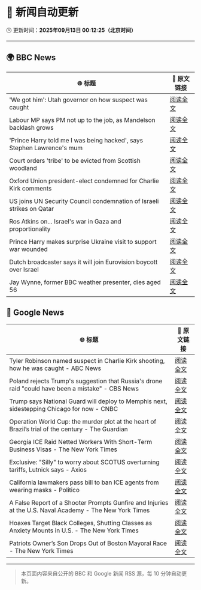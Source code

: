 # 🧠 新闻自动更新

🕒 更新时间：**2025年09月13日 00:12:25（北京时间）**

---

## 🌍 BBC News

| 🌐 标题 | 🔗 原文链接 |
|--------|-------------|
| 'We got him': Utah governor on how suspect was caught | [阅读全文](https://www.bbc.com/news/videos/c98e17y455yo?at_medium=RSS&at_campaign=rss) |
| Labour MP says PM not up to the job, as Mandelson backlash grows | [阅读全文](https://www.bbc.com/news/articles/cx238pwwqg6o?at_medium=RSS&at_campaign=rss) |
| 'Prince Harry told me I was being hacked', says Stephen Lawrence's mum | [阅读全文](https://www.bbc.com/news/articles/c4g70271ndlo?at_medium=RSS&at_campaign=rss) |
| Court orders 'tribe' to be evicted from Scottish woodland | [阅读全文](https://www.bbc.com/news/articles/c62zxjy0j91o?at_medium=RSS&at_campaign=rss) |
| Oxford Union president-elect condemned for Charlie Kirk comments | [阅读全文](https://www.bbc.com/news/articles/c04qz5lk6ggo?at_medium=RSS&at_campaign=rss) |
| US joins UN Security Council condemnation of Israeli strikes on Qatar | [阅读全文](https://www.bbc.com/news/articles/c740kk7vxkdo?at_medium=RSS&at_campaign=rss) |
| Ros Atkins on... Israel's war in Gaza and proportionality | [阅读全文](https://www.bbc.com/news/articles/cr5r76e127do?at_medium=RSS&at_campaign=rss) |
| Prince Harry makes surprise Ukraine visit to support war wounded | [阅读全文](https://www.bbc.com/news/articles/c3dr859vxxjo?at_medium=RSS&at_campaign=rss) |
| Dutch broadcaster says it will join Eurovision boycott over Israel | [阅读全文](https://www.bbc.com/news/articles/c5yg0ly2nlko?at_medium=RSS&at_campaign=rss) |
| Jay Wynne, former BBC weather presenter, dies aged 56 | [阅读全文](https://www.bbc.com/news/articles/ceq2jrwzv9wo?at_medium=RSS&at_campaign=rss) |

## 📰 Google News

| 🌐 标题 | 🔗 原文链接 |
|--------|-------------|
| Tyler Robinson named suspect in Charlie Kirk shooting, how he was caught - ABC News | [阅读全文](https://news.google.com/rss/articles/CBMimAFBVV95cUxQQWYtdTVXWC03bDJQTVV6SXFRcVlwaGVzeFJDNmdLTUtEM3BXajVBazUwYktmZTdDUkNwcGFyeWhtSG14NHhkT214cXpfdk1OMF9RMDZjWGxQeXl0b0YyM19oMzd3ODhDUUFVbE9VM1R5ME9CeUdTZlBtdGRzYXVyU2JyZ1Bkd0Zpem9jUU51TDBUSWhRNnRacdIBngFBVV95cUxPMU5sbWNpUWxsMWNYcXBmNnpyZWxZVlJUTmY2ZXQxRGJsdGlzeHV3UHlDZHlEWUY4NWFSSTNMQ0ZreFdndEZmRUJxX2lUSk95cTBxem96RDZ4eTBFTWVWQ2piREVZTjZyMy16ODBfXzlJa0l6U0I2Ui0tN0JNdGhHd2pOOUFTdmNlMVRKSGhwOFMzOEpkNFc1MUpkRlZTQQ?oc=5) |
| Poland rejects Trump's suggestion that Russia's drone raid "could have been a mistake" - CBS News | [阅读全文](https://news.google.com/rss/articles/CBMinwFBVV95cUxQRG5CUWJLR2F4VG9Bamp4TnhId0ZtVVc2Y2N4MVVvQzhvSEJnb3EyaUhfNnRRNmc3UUc0ekIwZ1lReTR2ZzRraDA0dnFLcGR3TEtNVEFESHQyZWYtZHZhdlpTTzR6N2U1SDhUeEF5VnB2ZThxNlFoUkdBdTNtTFV3WW9abHVwY2JHaHFCZmQxM0dYQ1ZhY21iYlhvNUo2d3fSAaQBQVVfeXFMTzZLYmMzN2RNZVkwOWptUE5XY0RqcnpnajB1OS15ZVJuQVVqNEJvUlFSalBNLXQ1cGlLZFloR2JxWUpBQmJRVnBnRkNKUlJHWnc5dTgyZlJCNG53ZkhSOFpJUDItOGFVeml3T1ZJY21XdjViOUhmRWVrbFllZzQtSHk1TFVQZExxNmIxRjFNX1dNVktsbjNvZFFZbXA4ek0yV0hYZzk?oc=5) |
| Trump says National Guard will deploy to Memphis next, sidestepping Chicago for now - CNBC | [阅读全文](https://news.google.com/rss/articles/CBMie0FVX3lxTE0wRXJpVlhLQmJuUHA5dVpIOTJ0ZDFmM0RCWFp5WmhIaW1CcWR5S2ZCS3dQakwzaEhhTjNUaFRDTEhSbEhqaFc3aTBuTXJoS0V4RDQ3a1RxWV8xaXZVVk53OV94cHJTd0VydGl6LWZSa3hNajByM2t2SHNEY9IBgAFBVV95cUxPc1NwN01RSWxzSnBzUWlmSzFucXl1Ym82ZV9nakRlSkFJQUZ3b1dUZTZZbXFCdE9WWVRpcU1ETFBqMXRXRDc4OXJ3QkxxaDFUbDcwbjNnU2hkS0dYT3dOakZBNVFKZnhONE56Q1YzYmdUb3I2Si1wT19XV3loaXVtNg?oc=5) |
| Operation World Cup: the murder plot at the heart of Brazil’s trial of the century - The Guardian | [阅读全文](https://news.google.com/rss/articles/CBMizwFBVV95cUxOcjAweXZrdXZzOWcyZkhLNXQwTnZ5VmlSY0tFMDV5dmdWNDV5Q2VrTkY2S21xMlZIOUtDR0Fja1ZLUXQ1dUhUZTN4dko0aXRQMGFWRGVOYnQ3VmhDbGRWdWR5TEgwc1NhZDUyM0hpdDFERVdzZFlrYXpkV2J0N2ZFUzJmVUpnUXJrdTgwMkhWZWcxcVo5UHVuVGZnazFic2o5RlRvUW9JcFRTNkM5TFJ6T3RuWTJPQThzLTVLR0RGTS0zNEFBcGpTaFpBNlllQTQ?oc=5) |
| Georgia ICE Raid Netted Workers With Short-Term Business Visas - The New York Times | [阅读全文](https://news.google.com/rss/articles/CBMiigFBVV95cUxPVVp2MkJPUUpJMms2ek5oR09IUkUzUkMwb3VERlJNX2ZybGlQMFQ2YmE4YTQxTHlJeWt5NURuenJHT1NWV2FnMDEwS0NUNlZrQ3VWQmplZExXUkFQeThyUzBDVzM1MDhBN3BPNDRUSzRVZXluX2REV09VQnRHcUs0ODdLVkotZDhSUkE?oc=5) |
| Exclusive: "Silly" to worry about SCOTUS overturning tariffs, Lutnick says - Axios | [阅读全文](https://news.google.com/rss/articles/CBMid0FVX3lxTE01VDZVSV95ZDI2cTA0YjhINkdvVWVjUEFmdmZJMGNNX1BQUEhrWEIwRkp3emY1c25RWXBwdmJ4SGpxUXFZY0V6X096bjFFMllBYmtldXd6dU5qUUhPcFBBenlQbTRZRnhuQThVWGJFb0M2RUhDTnJ3?oc=5) |
| California lawmakers pass bill to ban ICE agents from wearing masks - Politico | [阅读全文](https://news.google.com/rss/articles/CBMirgFBVV95cUxPSVI1dGt1clRHeS1yOXJ2aDZkNEpMVHhzZFE0Qk1fenZuTUVFN0hhdTg2MmQtcmlIdm1pYW1MVDJ1Mmk1NTBIWnBPd0ptU1E2dDAxOWMzNUl1Nms0R3NRakxaVUEtLXFXUzBJRG5oT3NQZFY1Nk5DbnBBU0FpZHZ4T0QtMHl0OERtVFkxUDlTXzNfalczWXBYa1drSkx5WmhIdk1hdXhXSjRSUUFaRmc?oc=5) |
| A False Report of a Shooter Prompts Gunfire and Injuries at the U.S. Naval Academy - The New York Times | [阅读全文](https://news.google.com/rss/articles/CBMidEFVX3lxTE9nNzRNRWtzdThfaFJvMHk1NnRNRjQwTWJRd0diS0RVd2R1c2EzaGtDSTl4T25BWG0tRktFUjc2Q3RrTGxGbGl5c09hSFhza3VQYnppTXNwTDNZMFkwTVl2VGJXc1lySjdRRE1jTlNHbnRXQWtC?oc=5) |
| Hoaxes Target Black Colleges, Shutting Classes as Anxiety Mounts in U.S. - The New York Times | [阅读全文](https://news.google.com/rss/articles/CBMijwFBVV95cUxNVW9IdlhSOFJxSEN0ZWVULUJmdHNaTzBjR1htZDBCSlJXVTBSZWhMdi1PbWRxZlVpZzB6bnIwbmxvQUM2QW4tbVo1MTF3bUVFWWNMVkI3WTRSMW5CUWpBSmEwdnJhYlgwX25VT1R4V2hhOHhtZGNpcGxobUE0QnBZb3VtUU0tdXpxQkQwR2lObw?oc=5) |
| Patriots Owner’s Son Drops Out of Boston Mayoral Race - The New York Times | [阅读全文](https://news.google.com/rss/articles/CBMimwFBVV95cUxPYzljYno5Z2hWOGpiWUp2V2NEOXJmY3NKalFRLVB2N0xQbVZYVzJ2cG1jMWFyMHZsdXprQlppbnZRYVB6bzNkU2wtT0JNV09yaC1OZWRrbEwzSzFDVGRqUG5kelVkaWt5b20xelJ1c3VXVjExeWRWYlVITFdLdVB3cTNpVThhNEM5UUlkRDNiekVPaEV6WUdjZm1sdw?oc=5) |

---
> 本页面内容来自公开的 BBC 和 Google 新闻 RSS 源，每 10 分钟自动更新。